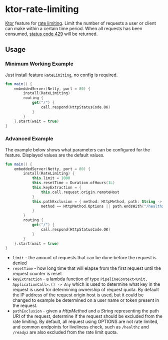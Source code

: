 # ktor-rate-limiting
[Ktor](https://ktor.io) feature for [rate limiting](https://blog.apisyouwonthate.com/what-is-api-rate-limiting-all-about-1819a390ab06).
Limit the number of requests a user or client
can make within a certain time period. When all requests has been consumed, [status code 429](https://http.cat/429)
will be returned.

## Usage

### Minimum Working Example
Just install feature `RateLimiting`, no config is required.
```kotlin
fun main() {
    embeddedServer(Netty, port = 80) {
        install(RateLimiting)
        routing {
            get("/") {
                call.respond(HttpStatusCode.OK)
            }
        }
    }.start(wait = true)
}
```

### Advanced Example
The example below shows what parameters can be configured for the feature.
Displayed values are the default values.
```kotlin
fun main() {
    embeddedServer(Netty, port = 80) {
        install(RateLimiting) {
            this.limit = 1000
            this.resetTime = Duration.ofHours(1L)
            this.keyExtraction = {
                this.call.request.origin.remoteHost
            }
            this.pathExclusion = { method: HttpMethod, path: String ->
                method == HttpMethod.Options || path.endsWith("/healthz") || path.endsWith("/readyz")
            }
        }
        routing {
            get("/") {
                call.respond(HttpStatusCode.OK)
            }
        }
    }.start(wait = true)
}
```
- `limit` - the amount of requests that can be done before the request is denied
- `resetTime` - how long time that will elapse from the first request until the
request counter is reset
- `keyExtraction` - a lambda function of type `PipelineContext<Unit, ApplicationCall>.() -> Any` which
is used to determine what key in the request is used for determining ownership of request quota.
By default the IP address of the request origin host is used, but it could be changed to example
be determined on a user name or token present in the request.
- `pathExclusion` - given a _HttpMethod_ and a _String_ representing the path URI of the
request, determine if the request should be excluded from the rate limiting. By default,
all request using OPTIONS are not rate limited, and common endpoints for liveliness check, such
as `/healthz` and `/readyz` are also excluded from the rate limit quota.
